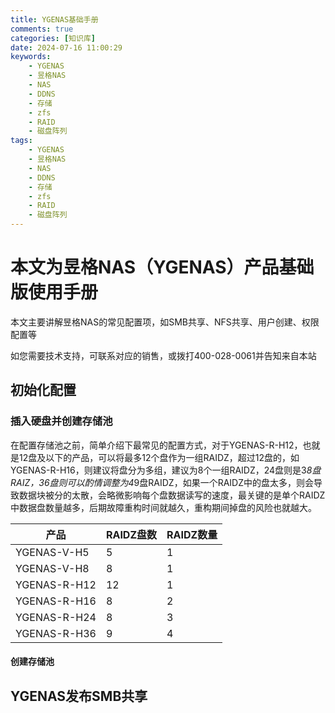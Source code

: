 ```yaml
---
title: YGENAS基础手册
comments: true
categories: [知识库]
date: 2024-07-16 11:00:29
keywords:
    - YGENAS
    - 昱格NAS
    - NAS
    - DDNS
    - 存储
    - zfs
    - RAID
    - 磁盘阵列
tags:
    - YGENAS
    - 昱格NAS
    - NAS
    - DDNS
    - 存储
    - zfs
    - RAID
    - 磁盘阵列
---
```


# 本文为昱格NAS（YGENAS）产品基础版使用手册

本文主要讲解昱格NAS的常见配置项，如SMB共享、NFS共享、用户创建、权限配置等

如您需要技术支持，可联系对应的销售，或拨打400-028-0061并告知来自本站

<!-- more -->

## 初始化配置

### 插入硬盘并创建存储池

在配置存储池之前，简单介绍下最常见的配置方式，对于YGENAS-R-H12，也就是12盘及以下的产品，可以将最多12个盘作为一组RAIDZ，超过12盘的，如YGENAS-R-H16，则建议将盘分为多组，建议为8个一组RAIDZ，24盘则是3*8盘RAIZ，36盘则可以酌情调整为4*9盘RAIDZ，如果一个RAIDZ中的盘太多，则会导致数据块被分的太散，会略微影响每个盘数据读写的速度，最关键的是单个RAIDZ中数据盘数量越多，后期故障重构时间就越久，重构期间掉盘的风险也就越大。

|产品|RAIDZ盘数|RAIDZ数量|
|---|---|---|
|YGENAS-V-H5|5|1|
|YGENAS-V-H8|8|1|
|YGENAS-R-H12|12|1|
|YGENAS-R-H16|8|2|
|YGENAS-R-H24|8|3|
|YGENAS-R-H36|9|4|

#### 创建存储池

## YGENAS发布SMB共享